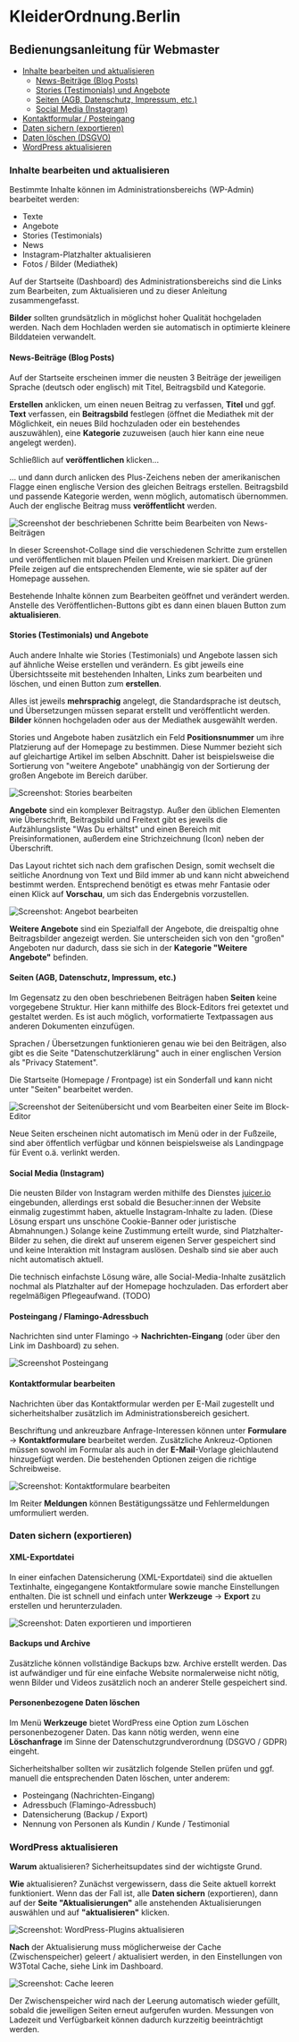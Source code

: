 # KleiderOrdnung.Berlin

## Bedienungsanleitung für Webmaster

<ul>
<li><a href="#aktualisieren">Inhalte bearbeiten und aktualisieren</a>
  <ul>
    <li><a href="#news">News-Beiträge (Blog Posts)</a>
    <li><a href="#stories">Stories (Testimonials) und Angebote</a>
    <li><a href="#pages">Seiten (AGB, Datenschutz, Impressum, etc.)</a>
    <li><a href="#socialmedia">Social Media (Instagram)</a>
  </ul>
</li>
<li><a href="#kontakt">Kontaktformular / Posteingang</a></li>
<li><a href="#exportieren">Daten sichern (exportieren)</a></li>
<li><a href="#loeschen">Daten löschen (DSGVO)</a></li>
<li><a href="#updaten">WordPress aktualisieren</a></li>
</ul>

<a name="aktualisieren" id="aktualisieren"></a>
### Inhalte bearbeiten und aktualisieren

Bestimmte Inhalte können im Administrationsbereichs (WP-Admin) bearbeitet werden:
- Texte
- Angebote
- Stories (Testimonials)
- News
- Instagram-Platzhalter aktualisieren
- Fotos / Bilder (Mediathek)

Auf der Startseite (Dashboard) des Administrationsbereichs sind die Links zum Bearbeiten, zum Aktualisieren und zu dieser Anleitung zusammengefasst.

**Bilder** sollten grundsätzlich in möglichst hoher Qualität hochgeladen werden. Nach dem Hochladen werden sie automatisch in optimierte kleinere Bilddateien verwandelt. 

<a name="news" id="news"></a>
#### News-Beiträge (Blog Posts)

Auf der Startseite erscheinen immer die neusten 3 Beiträge der jeweiligen Sprache (deutsch oder englisch) mit Titel, Beitragsbild und Kategorie.

**Erstellen** anklicken, um einen neuen Beitrag zu verfassen, **Titel** und ggf. **Text** verfassen, ein **Beitragsbild** festlegen (öffnet die Mediathek mit der Möglichkeit, ein neues Bild hochzuladen oder ein bestehendes auszuwählen), eine **Kategorie** zuzuweisen (auch hier kann eine neue angelegt werden).

Schließlich auf **veröffentlichen** klicken...

... und dann durch anlicken des Plus-Zeichens neben der amerikanischen Flagge einen englische Version des gleichen Beitrags erstellen. Beitragsbild und passende Kategorie werden, wenn möglich, automatisch übernommen. Auch der englische Beitrag muss **veröffentlicht** werden.

![Screenshot der beschriebenen Schritte beim Bearbeiten von News-Beiträgen](anleitung-news-bearbeiten.png)

In dieser Screenshot-Collage sind die verschiedenen Schritte zum erstellen und veröffentlichen mit blauen Pfeilen und Kreisen markiert. Die grünen Pfeile zeigen auf die entsprechenden Elemente, wie sie später auf der Homepage aussehen.

Bestehende Inhalte können zum Bearbeiten geöffnet und verändert werden. Anstelle des Veröffentlichen-Buttons gibt es dann einen blauen Button zum **aktualisieren**.

<a name="stories" id="stories"></a>
#### Stories (Testimonials) und Angebote

Auch andere Inhalte wie Stories (Testimonials) und Angebote lassen sich auf ähnliche Weise erstellen und verändern. Es gibt jeweils eine Übersichtsseite mit bestehenden Inhalten, Links zum bearbeiten und löschen, und einen Button zum **erstellen**.

Alles ist jeweils **mehrsprachig** angelegt, die Standardsprache ist deutsch, und Übersetzungen müssen separat erstellt und veröffentlicht werden. **Bilder** können hochgeladen oder aus der Mediathek ausgewählt werden.

Stories und Angebote haben zusätzlich ein Feld **Positionsnummer** um ihre Platzierung auf der Homepage zu bestimmen. Diese Nummer bezieht sich auf gleichartige Artikel im selben Abschnitt. Daher ist beispielsweise die Sortierung von "weitere Angebote" unabhängig von der Sortierung der großen Angebote im Bereich darüber.

![Screenshot: Stories bearbeiten](anleitung-stories-bearbeiten.png)

**Angebote** sind ein komplexer Beitragstyp. Außer den üblichen Elementen wie Überschrift, Beitragsbild und Freitext gibt es jeweils die Aufzählungsliste "Was Du erhältst" und einen Bereich mit Preisinformationen, außerdem eine Strichzeichnung (Icon) neben der Überschrift.

Das Layout richtet sich nach dem grafischen Design, somit wechselt die seitliche Anordnung von Text und Bild immer ab und kann nicht abweichend bestimmt werden. Entsprechend benötigt es etwas mehr Fantasie oder einen Klick auf **Vorschau**, um sich das Endergebnis vorzustellen.

![Screenshot: Angebot bearbeiten](anleitung-angebot-bearbeiten.png)

**Weitere Angebote** sind ein Spezialfall der Angebote, die dreispaltig ohne Beitragsbilder angezeigt werden. Sie unterscheiden sich von den "großen" Angeboten nur dadurch, dass sie sich in der **Kategorie "Weitere Angebote"** befinden.

<a name="pages" id="pages"></a>
#### Seiten (AGB, Datenschutz, Impressum, etc.)

Im Gegensatz zu den oben beschriebenen Beiträgen haben **Seiten** keine vorgegebene Struktur. Hier kann mithilfe des Block-Editors frei getextet und gestaltet werden. Es ist auch möglich, vorformatierte Textpassagen aus anderen Dokumenten einzufügen.

Sprachen / Übersetzungen funktionieren genau wie bei den Beiträgen, also gibt es die Seite "Datenschutzerklärung" auch in einer englischen Version als "Privacy Statement".

Die Startseite (Homepage / Frontpage) ist ein Sonderfall und kann nicht unter "Seiten" bearbeitet werden.

![Screenshot der Seitenübersicht und vom Bearbeiten einer Seite im Block-Editor](anleitung-seiten-bearbeiten.png)

Neue Seiten erscheinen nicht automatisch im Menü oder in der Fußzeile, sind aber öffentlich verfügbar und können beispielsweise als Landingpage für Event o.ä. verlinkt werden.

<a name="socialmedia" id="socialmedia"></a>
#### Social Media (Instagram)

Die neusten Bilder von Instagram werden mithilfe des Dienstes [juicer.io](https://www.juicer.io) eingebunden, allerdings erst sobald die Besucher:innen der Website einmalig zugestimmt haben, aktuelle Instagram-Inhalte zu laden. (Diese Lösung erspart uns unschöne Cookie-Banner oder juristische Abmahnungen.) Solange keine Zustimmung erteilt wurde, sind Platzhalter-Bilder zu sehen, die direkt auf unserem eigenen Server gespeichert sind und keine Interaktion mit Instagram auslösen. Deshalb sind sie aber auch nicht automatisch aktuell.

Die technisch einfachste Lösung wäre, alle Social-Media-Inhalte zusätzlich nochmal als Platzhalter auf der Homepage hochzuladen. Das erfordert aber regelmäßigen Pflegeaufwand. (TODO)

<a name="kontakt" id="kontakt"></a>
#### Posteingang / Flamingo-Adressbuch

Nachrichten sind unter Flamingo -> **Nachrichten-Eingang** (oder über den Link im Dashboard) zu sehen.

![Screenshot Posteingang](anleitung-posteingang.png)

#### Kontaktformular bearbeiten

Nachrichten über das Kontaktformular werden per E-Mail zugestellt und sicherheitshalber zusätzlich im Administrationsbereich gesichert.

Beschriftung und ankreuzbare Anfrage-Interessen können unter **Formulare** -> **Kontaktformulare** bearbeitet werden. Zusätzliche Ankreuz-Optionen müssen sowohl im Formular als auch in der **E-Mail**-Vorlage gleichlautend hinzugefügt werden. Die bestehenden Optionen zeigen die richtige Schreibweise.

![Screenshot: Kontaktformulare bearbeiten](anleitung-kontaktformular.png)

Im Reiter **Meldungen** können Bestätigungssätze und Fehlermeldungen umformuliert werden.

<a name="exportieren" id="exportieren"></a>
### Daten sichern (exportieren)

#### XML-Exportdatei

In einer einfachen Datensicherung (XML-Exportdatei) sind die aktuellen Textinhalte, eingegangene Kontaktformulare sowie manche Einstellungen enthalten. Die ist schnell und einfach unter **Werkzeuge** -> **Export** zu erstellen und herunterzuladen.

![Screenshot: Daten exportieren und importieren](anleitung-import-export.png)

#### Backups und Archive

Zusätzliche können vollständige Backups bzw. Archive erstellt werden. Das ist aufwändiger und für eine einfache Website normalerweise nicht nötig, wenn Bilder und Videos zusätzlich noch an anderer Stelle gespeichert sind.

<a name="loeschen" id="loeschen"></a>
#### Personenbezogene Daten löschen

Im Menü **Werkzeuge** bietet WordPress eine Option zum Löschen personenbezogener Daten. Das kann nötig werden, wenn eine **Löschanfrage** im Sinne der Datenschutzgrundverordnung (DSGVO / GDPR) eingeht.

Sicherheitshalber sollten wir zusätzlich folgende Stellen prüfen und ggf. manuell die entsprechenden Daten löschen, unter anderem:
- Posteingang (Nachrichten-Eingang)
- Adressbuch (Flamingo-Adressbuch)
- Datensicherung (Backup / Export)
- Nennung von Personen als Kundin / Kunde / Testimonial

<a name="updaten" id="updaten"></a>
### WordPress aktualisieren

**Warum** aktualisieren? Sicherheitsupdates sind der wichtigste Grund.

**Wie** aktualisieren? Zunächst vergewissern, dass die Seite aktuell korrekt funktioniert. Wenn das der Fall ist, alle **Daten sichern** (exportieren), dann auf der **Seite "Aktualisierungen"** alle anstehenden Aktualisierungen auswählen und auf **"aktualisieren"** klicken.

![Screenshot: WordPress-Plugins aktualisieren](anleitung-plugins-aktualisieren.png)

**Nach** der Aktualisierung muss möglicherweise der Cache (Zwischenspeicher) geleert / aktualisiert werden, in den Einstellungen von W3Total Cache, siehe Link im Dashboard.

![Screenshot: Cache leeren](anleitung-cache-leeren.png)

Der Zwischenspeicher wird nach der Leerung automatisch wieder gefüllt, sobald die jeweiligen Seiten erneut aufgerufen wurden. Messungen von Ladezeit und Verfügbarkeit können dadurch kurzzeitig beeinträchtigt werden.

